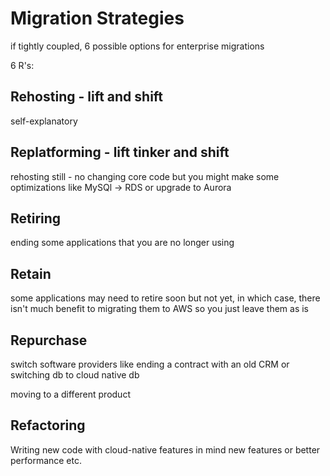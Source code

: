 # Migration Strategies
if tightly coupled, 6 possible options for enterprise migrations

6 R's:
## Rehosting - lift and shift
self-explanatory

## Replatforming - lift tinker and shift
rehosting still -  no changing core code 
but you might make some optimizations like MySQl -> RDS or upgrade to Aurora

## Retiring
ending some applications that you are no longer using

## Retain
some applications may need to retire soon but not yet, in which case, there isn't much benefit to migrating them to AWS so you just leave them as is

## Repurchase
switch software providers like ending a contract with an old CRM or switching db to cloud native db

moving to a different product

## Refactoring
Writing new code with cloud-native features in mind
new features or better performance etc.
